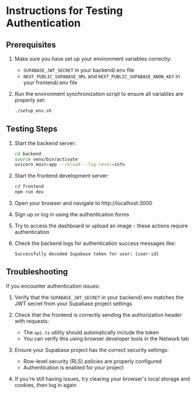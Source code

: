 # Instructions for Testing Authentication

## Prerequisites

1. Make sure you have set up your environment variables correctly:
   - `SUPABASE_JWT_SECRET` in your backend/.env file
   - `NEXT_PUBLIC_SUPABASE_URL` and `NEXT_PUBLIC_SUPABASE_ANON_KEY` in your frontend/.env file

2. Run the environment synchronization script to ensure all variables are properly set:
   ```bash
   ./setup_env.sh
   ```

## Testing Steps

1. Start the backend server:
   ```bash
   cd backend
   source venv/bin/activate
   uvicorn main:app --reload --log-level=info
   ```

2. Start the frontend development server:
   ```bash
   cd frontend
   npm run dev
   ```

3. Open your browser and navigate to http://localhost:3000

4. Sign up or log in using the authentication forms

5. Try to access the dashboard or upload an image - these actions require authentication

6. Check the backend logs for authentication success messages like:
   ```
   Successfully decoded Supabase token for user: [user-id]
   ```

## Troubleshooting

If you encounter authentication issues:

1. Verify that the `SUPABASE_JWT_SECRET` in your backend/.env matches the JWT secret from your Supabase project settings

2. Check that the frontend is correctly sending the authorization header with requests:
   - The `api.ts` utility should automatically include the token
   - You can verify this using browser developer tools in the Network tab

3. Ensure your Supabase project has the correct security settings:
   - Row-level security (RLS) policies are properly configured
   - Authentication is enabled for your project

4. If you're still having issues, try clearing your browser's local storage and cookies, then log in again
